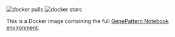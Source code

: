 ![docker pulls](https://img.shields.io/docker/pulls/genepattern/genepattern-notebook.svg) 
![docker stars](https://img.shields.io/docker/stars/genepattern/genepattern-notebook.svg)

This is a Docker image containing the full [GenePattern Notebook environment](https://genepattern-notebook.org).
